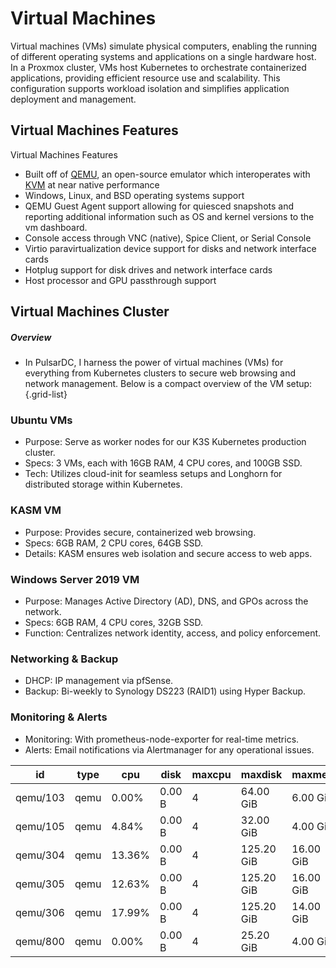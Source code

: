 # Virtual Machines

Virtual machines (VMs) simulate physical computers, enabling the running of different operating systems and applications on a single hardware host. In a Proxmox cluster, VMs host Kubernetes to orchestrate containerized applications, providing efficient resource use and scalability. This configuration supports workload isolation and simplifies application deployment and management.

## Virtual Machines Features

Virtual Machines Features

-    Built off of [QEMU](https://www.qemu.org/), an open-source emulator which interoperates with [KVM](https://www.linux-kvm.org/) at near native performance
-    Windows, Linux, and BSD operating systems support
-    QEMU Guest Agent support allowing for quiesced snapshots and reporting additional information such as OS and kernel versions to the vm dashboard.
-    Console access through VNC (native), Spice Client, or Serial Console
-    Virtio paravirtualization device support for disks and network interface cards
-    Hotplug support for disk drives and network interface cards
-    Host processor and GPU passthrough support


## Virtual Machines Cluster

##### Overview

- In PulsarDC, I harness the power of virtual machines (VMs) for everything from Kubernetes clusters to secure web browsing and network management. Below is a compact overview of the VM setup:
{.grid-list}
###  Ubuntu VMs

-    Purpose: Serve as worker nodes for our K3S Kubernetes production cluster.
-    Specs: 3 VMs, each with 16GB RAM, 4 CPU cores, and 100GB SSD.
-    Tech: Utilizes cloud-init for seamless setups and Longhorn for distributed storage within Kubernetes.

###  KASM VM

-    Purpose: Provides secure, containerized web browsing.
-    Specs: 6GB RAM, 2 CPU cores, 64GB SSD.
-    Details: KASM ensures web isolation and secure access to web apps.

###  Windows Server 2019 VM

-    Purpose: Manages Active Directory (AD), DNS, and GPOs across the network.
-    Specs: 6GB RAM, 4 CPU cores, 32GB SSD.
-    Function: Centralizes network identity, access, and policy enforcement.

###  Networking & Backup

-    DHCP: IP management via pfSense.
-    Backup: Bi-weekly to Synology DS223 (RAID1) using Hyper Backup.

###  Monitoring & Alerts

-    Monitoring: With prometheus-node-exporter for real-time metrics.
-    Alerts: Email notifications via Alertmanager for any operational issues.


| id       | type | cpu   | disk   | maxcpu | maxdisk   | maxmem    | mem     | name        | node    |
|----------|------|-------|--------|--------|-----------|-----------|---------|-------------|---------|
| qemu/103 | qemu | 0.00% | 0.00 B | 4      | 64.00 GiB | 6.00 GiB  | 0.00 B  | kasm        | citadel |
| qemu/105 | qemu | 4.84% | 0.00 B | 4      | 32.00 GiB | 4.00 GiB  | 2.02 GiB| winserver   | nexus   |
| qemu/304 | qemu | 13.36%| 0.00 B | 4      | 125.20 GiB| 16.00 GiB | 5.18 GiB| k3s-01      | citadel |
| qemu/305 | qemu | 12.63%| 0.00 B | 4      | 125.20 GiB| 16.00 GiB | 6.58 GiB| k3s-02      | helix   |
| qemu/306 | qemu | 17.99%| 0.00 B | 4      | 125.20 GiB| 14.00 GiB | 8.83 GiB| k3s-03      | nexus   |
| qemu/800 | qemu | 0.00% | 0.00 B | 4      | 25.20 GiB | 4.00 GiB  | 0.00 B  | ubuntu-cloud| helix   |

